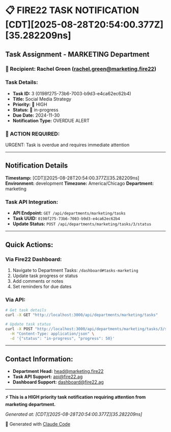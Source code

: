 # 📋 FIRE22 TASK NOTIFICATION [CDT][2025-08-28T20:54:00.377Z][35.282209ns]

## Task Assignment - MARKETING Department

### 📧 Recipient: Rachel Green (rachel.green@marketing.fire22)

### Task Details:

- **Task ID:** 3 (0198f275-73b6-7003-b9d3-e4ca62ec62b4)
- **Title:** Social Media Strategy
- **Priority:** 🔴 HIGH
- **Status:** 🔄 in-progress
- **Due Date:** 2024-11-30
- **Notification Type:** OVERDUE ALERT

### 🎯 ACTION REQUIRED:

URGENT: Task is overdue and requires immediate attention

---

## Notification Details

**Timestamp:** [CDT][2025-08-28T20:54:00.377Z][35.282209ns] **Environment:**
development **Timezone:** America/Chicago **Department:** marketing

### Task API Integration:

- **API Endpoint:** `GET /api/departments/marketing/tasks`
- **Task UUID:** `0198f275-73b6-7003-b9d3-e4ca62ec62b4`
- **Update Status:** `POST /api/departments/marketing/tasks/3/status`

---

## Quick Actions:

### Via Fire22 Dashboard:

1. Navigate to Department Tasks: `/dashboard#tasks-marketing`
2. Update task progress or status
3. Add comments or notes
4. Set reminders for due dates

### Via API:

```bash
# Get task details
curl -X GET "http://localhost:3000/api/departments/marketing/tasks"

# Update task status
curl -X POST "http://localhost:3000/api/departments/marketing/tasks/3/status" \
  -H "Content-Type: application/json" \
  -d '{"status": "in-progress", "progress": 50}'
```

---

## Contact Information:

- **Department Head:** head@marketing.fire22
- **Task API Support:** api@fire22.ag
- **Dashboard Support:** dashboard@fire22.ag

---

**⚡ This is a HIGH priority task notification requiring attention from
marketing department.**

_Generated at: [CDT][2025-08-28T20:54:00.377Z][35.282209ns]_

🤖 Generated with [Claude Code](https://claude.ai/code)
